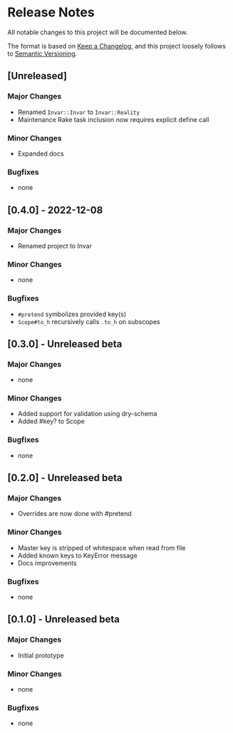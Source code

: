 # Release Notes

All notable changes to this project will be documented below.

The format is based on [Keep a Changelog](https://keepachangelog.com/en/1.0.0/), and this project loosely follows
to [Semantic Versioning](https://semver.org/spec/v2.0.0.html).

## [Unreleased]

### Major Changes

* Renamed `Invar::Invar` to `Invar::Reality`
* Maintenance Rake task inclusion now requires explicit define call

### Minor Changes

* Expanded docs

### Bugfixes

* none

## [0.4.0] - 2022-12-08

### Major Changes

* Renamed project to Invar

### Minor Changes

* none

### Bugfixes

* `#pretend` symbolizes provided key(s)
* `Scope#to_h` recursively calls `.to_h` on subscopes

## [0.3.0] - Unreleased beta

### Major Changes

* none

### Minor Changes

* Added support for validation using dry-schema
* Added #key? to Scope

### Bugfixes

* none

## [0.2.0] - Unreleased beta

### Major Changes

* Overrides are now done with #pretend

### Minor Changes

* Master key is stripped of whitespace when read from file
* Added known keys to KeyError message
* Docs improvements

### Bugfixes

* none

## [0.1.0] - Unreleased beta

### Major Changes

* Initial prototype

### Minor Changes

* none

### Bugfixes

* none
